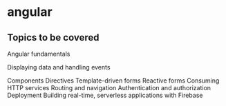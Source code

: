 # angular

## Topics to be covered

Angular fundamentals

Displaying data and handling events

Components
Directives
Template-driven forms
Reactive forms
Consuming HTTP services
Routing and navigation
Authentication and authorization
Deployment
Building real-time, serverless applications with Firebase
